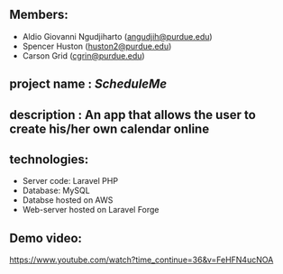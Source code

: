 ## Members:
- Aldio Giovanni Ngudjiharto (angudjih@purdue.edu)
- Spencer Huston (huston2@purdue.edu)
- Carson Grid (cgrin@purdue.edu)  
  
## project name : _ScheduleMe_
## description  : An app that allows the user to create his/her own calendar online

## technologies: 
- Server code: Laravel PHP
- Database: MySQL
- Databse hosted on AWS
- Web-server hosted on Laravel Forge

## Demo video:
https://www.youtube.com/watch?time_continue=36&v=FeHFN4ucNOA
